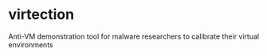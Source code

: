 # virtection
Anti-VM demonstration tool for malware researchers to calibrate their virtual environments
